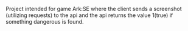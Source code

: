 Project intended for game Ark:SE where the client sends a screenshot (utilizing requests) to the api and the api returns the value 1(true) if something dangerous is found.
